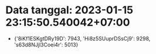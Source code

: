 # Data tanggal: 2023-01-15 23:15:50.540042+07:00

* {'8iKf1ESKgtDRy19D': 7943, 'Hi8z5SUuprDSsCj9': 9298, 's63d8NJjl3Coei4r': 5013}
